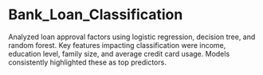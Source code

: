 # Bank_Loan_Classification
Analyzed loan approval factors using logistic regression, decision tree, and random forest. Key features impacting classification were income, education level, family size, and average credit card usage. Models consistently highlighted these as top predictors.
